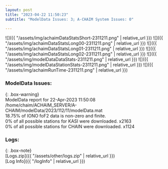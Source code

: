 ```yaml
---
layout: post
title: "2023-04-22 11:50:23"
subtitle: "ModelData Issues: 3; A-CHAIM System Issues: 0"

---
```


![]({{ "/assets/img/achaimDataStatsShort-2311211.png" | relative_url }})
![]({{ "/assets/img/achaimDataStatsLong00-2311211.png" | relative_url }})
![]({{ "/assets/img/achaimDataStatsLong01-2311211.png" | relative_url }})
![]({{ "/assets/img/achaimDataStatsLong02-2311211.png" | relative_url }})
![]({{ "/assets/img/modelDataDataStats-2311211.png" | relative_url }})
![]({{ "/assets/img/modelDataStationStats-2311211.png" | relative_url }})
![]({{ "/assets/img/achaimRunTime-2311211.png" | relative_url }})


### ModelData Issues:  
  
{: .box-warning}  
 ModelData report for 22-Apr-2023 11:50:08   
 /home/chaim/ACHAIM_SERVER/A-CHAIM/modelData/2023/112/11/modelData.mat   
 18.75% of IONO foF2 data is non-zero and finite.   
 0% of all possible stations for KASI were downloaded. x2163   
 0% of all possible stations for CHAIN were downloaded. x1124   
  


### Logs:  
  
{: .box-note}  
[Logs.zip]({{ "/assets/other/logs.zip" | relative_url }})  
[Log Info]({{ "/logInfo" | relative_url }})  
